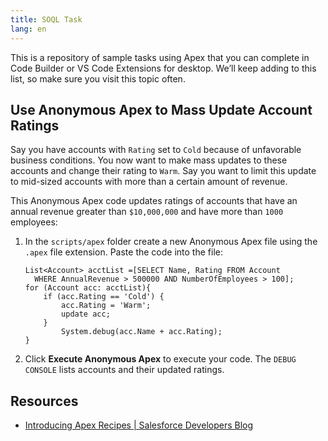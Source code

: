 ```yaml
---
title: SOQL Task
lang: en
---
```


This is a repository of sample tasks using Apex that you can complete in Code Builder or VS Code Extensions for desktop. We’ll keep adding to this list, so make sure you visit this topic often. 


## Use Anonymous Apex to Mass Update Account Ratings

Say you have accounts with `Rating` set to `Cold` because of unfavorable business conditions. You now want to make mass updates to these accounts and change their rating to `Warm`.  Say you want to limit this update to mid-sized accounts with more than a certain amount of revenue. 

This Anonymous Apex code updates ratings of accounts that have an annual revenue greater than `$10,000,000` and have more than `1000` employees:


1. In the `scripts/apex` folder create a new Anonymous Apex file using the `.apex` file extension.
Paste the code into the file:

      ```
      List<Account> acctList =[SELECT Name, Rating FROM Account
        WHERE AnnualRevenue > 500000 AND NumberOfEmployees > 100];
      for (Account acc: acctList){
          if (acc.Rating == 'Cold') {
              acc.Rating = 'Warm'; 
              update acc;
          }
              System.debug(acc.Name + acc.Rating);
      }
      ```

2. Click **Execute Anonymous Apex** to execute your code.
The `DEBUG CONSOLE` lists accounts and their updated ratings. 

## Resources

- [Introducing Apex Recipes | Salesforce Developers Blog](https://developer.salesforce.com/blogs/2020/10/introducing-apex-recipes)
